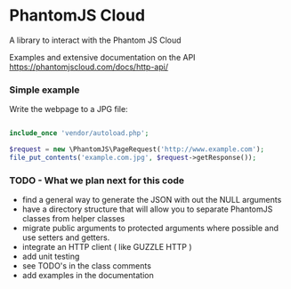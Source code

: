 # PhantomJS Cloud

A library to interact with the Phantom JS Cloud

Examples and extensive documentation on the API
https://phantomjscloud.com/docs/http-api/

### Simple example

Write the webpage to a JPG file:

```php

include_once 'vendor/autoload.php';

$request = new \PhantomJS\PageRequest('http://www.example.com');
file_put_contents('example.com.jpg', $request->getResponse());

```

### TODO - What we plan next for this code
* find a general way to generate the JSON with out the NULL arguments
* have a directory structure that will allow you to separate PhantomJS classes from helper classes
* migrate public arguments to protected arguments where possible and use setters and getters.
* integrate an HTTP client ( like GUZZLE HTTP )
* add unit testing
* see TODO's in the class comments
* add examples in the documentation